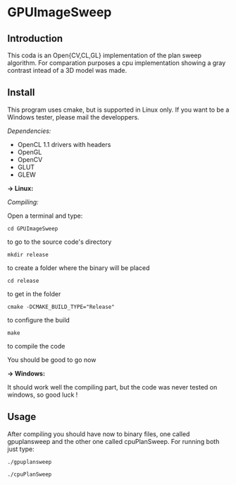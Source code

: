 GPUImageSweep
=============

Introduction
------------

This coda is an Open{CV,CL,GL} implementation of the plan sweep algorithm. For
comparation purposes a cpu implementation showing a gray contrast intead of a 
3D model was made.

Install
------------

This program uses cmake, but is supported in Linux only. If you want to be
a Windows tester, please mail the developpers.

*Dependencies:*
- OpenCL 1.1 drivers with headers
- OpenGL 
- OpenCV
- GLUT
- GLEW

**-> Linux:**

*Compiling:*

Open a terminal and type:

    cd GPUImageSweep

to go to the source code's directory 

    mkdir release

to create a folder where the binary will be placed

    cd release

to get in the folder

    cmake -DCMAKE_BUILD_TYPE="Release"

to configure the build

    make

to compile the code

You should be good to go now

**-> Windows:**

It should work well the compiling part, but the code was never tested on windows, so good luck !

Usage
------------

After compiling you should have now to binary files, one called gpuplansweep
and the other one called cpuPlanSweep. For running both just type:

    ./gpuplansweep
    
    ./cpuPlanSweep
